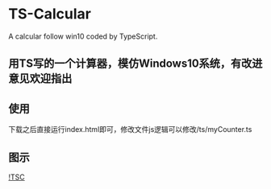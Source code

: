 # TS-Calcular
A calcular follow win10 coded by TypeScript.

## 用TS写的一个计算器，模仿Windows10系统，有改进意见欢迎指出

## 使用
下载之后直接运行index.html即可，修改文件js逻辑可以修改/ts/myCounter.ts 

## 图示
[!TSC](./assets/tsc.png)  
